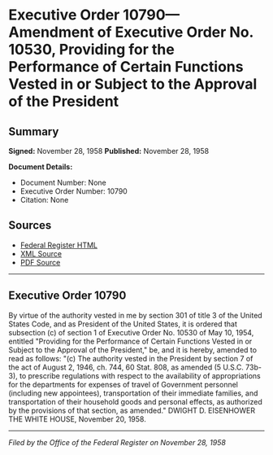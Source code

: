 # Executive Order 10790—Amendment of Executive Order No. 10530, Providing for the Performance of Certain Functions Vested in or Subject to the Approval of the President

## Summary

**Signed:** November 28, 1958
**Published:** November 28, 1958

**Document Details:**
- Document Number: None
- Executive Order Number: 10790
- Citation: None

## Sources
- [Federal Register HTML](https://www.presidency.ucsb.edu/documents/executive-order-10790-amendment-executive-order-no-10530-providing-for-the-performance)
- [XML Source](None)
- [PDF Source](None)

---

## Executive Order 10790

By virtue of the authority vested in me by section 301 of title 3 of the United States Code, and as President of the United States, it is ordered that subsection (c) of section 1 of Executive Order No. 10530 of May 10, 1954, entitled "Providing for the Performance of Certain Functions Vested in or Subject to the Approval of the President," be, and it is hereby, amended to read as follows:
"(c) The authority vested in the President by section 7 of the act of August 2, 1946, ch. 744, 60 Stat. 808, as amended (5 U.S.C. 73b-3), to prescribe regulations with respect to the availability of appropriations for the departments for expenses of travel of Government personnel (including new appointees), transportation of their immediate families, and transportation of their household goods and personal effects, as authorized by the provisions of that section, as amended."
DWIGHT D. EISENHOWER
THE WHITE HOUSE,
November 20, 1958.

---

*Filed by the Office of the Federal Register on November 28, 1958*
